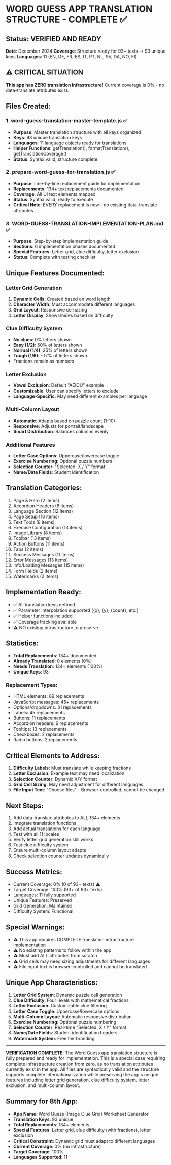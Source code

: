 # WORD GUESS APP TRANSLATION STRUCTURE - COMPLETE ✅

## Status: VERIFIED AND READY
**Date**: December 2024
**Coverage**: Structure ready for 93+ texts → 93 unique keys
**Languages**: 11 (EN, DE, FR, ES, IT, PT, NL, SV, DA, NO, FI)

## ⚠️ CRITICAL SITUATION
**This app has ZERO translation infrastructure!** Current coverage is 0% - no data-translate attributes exist.

## Files Created:

### 1. word-guess-translation-master-template.js ✅
- **Purpose**: Master translation structure with all keys organized
- **Keys**: 93 unique translation keys
- **Languages**: 11 language objects ready for translations
- **Helper Functions**: getTranslation(), formatTranslation(), getTranslationCoverage()
- **Status**: Syntax valid, structure complete

### 2. prepare-word-guess-for-translation.js ✅
- **Purpose**: Line-by-line replacement guide for implementation
- **Replacements**: 134+ text replacements documented
- **Coverage**: All UI text elements mapped
- **Status**: Syntax valid, ready to execute
- **Critical Note**: EVERY replacement is new - no existing data-translate attributes

### 3. WORD-GUESS-TRANSLATION-IMPLEMENTATION-PLAN.md ✅
- **Purpose**: Step-by-step implementation guide
- **Sections**: 6 implementation phases documented
- **Special Features**: Letter grid, clue difficulty, letter exclusion
- **Status**: Complete with testing checklist

## Unique Features Documented:

### Letter Grid Generation
1. **Dynamic Cells**: Created based on word length
2. **Character Width**: Must accommodate different languages
3. **Grid Layout**: Responsive cell sizing
4. **Letter Display**: Shows/hides based on difficulty

### Clue Difficulty System
- **No clues**: 0% letters shown
- **Easy (1/2)**: 50% of letters shown
- **Normal (1/4)**: 25% of letters shown
- **Tough (1/6)**: ~17% of letters shown
- Fractions remain as numbers

### Letter Exclusion
- **Vowel Exclusion**: Default "AEIOU" example
- **Customizable**: User can specify letters to exclude
- **Language-Specific**: May need different examples per language

### Multi-Column Layout
- **Automatic**: Adapts based on puzzle count (1-10)
- **Responsive**: Adjusts for portrait/landscape
- **Smart Distribution**: Balances columns evenly

### Additional Features
- **Letter Case Options**: Uppercase/lowercase toggle
- **Exercise Numbering**: Optional puzzle numbers
- **Selection Counter**: "Selected: X / Y" format
- **Name/Date Fields**: Student identification

## Translation Categories:
1. Page & Hero (2 items)
2. Accordion Headers (6 items)
3. Language Section (12 items)
4. Page Setup (16 items)
5. Text Tools (8 items)
6. Exercise Configuration (13 items)
7. Image Library (8 items)
8. Toolbar (13 items)
9. Action Buttons (11 items)
10. Tabs (2 items)
11. Success Messages (11 items)
12. Error Messages (13 items)
13. Info/Loading Messages (15 items)
14. Form Fields (2 items)
15. Watermarks (2 items)

## Implementation Ready:
- ✅ All translation keys defined
- ✅ Parameter interpolation supported ({x}, {y}, {count}, etc.)
- ✅ Helper functions included
- ✅ Coverage tracking available
- ⚠️ NO existing infrastructure to preserve

## Statistics:
- **Total Replacements**: 134+ documented
- **Already Translated**: 0 elements (0%)
- **Needs Translation**: 134+ elements (100%)
- **Unique Keys**: 93

### Replacement Types:
- HTML elements: 89 replacements
- JavaScript messages: 45+ replacements
- Options/dropdowns: 31 replacements
- Labels: 45 replacements
- Buttons: 11 replacements
- Accordion headers: 6 replacements
- Tooltips: 13 replacements
- Checkboxes: 2 replacements
- Radio buttons: 2 replacements

## Critical Elements to Address:
1. **Difficulty Labels**: Must translate while keeping fractions
2. **Letter Exclusion**: Example text may need localization
3. **Selection Counter**: Dynamic X/Y format
4. **Grid Cell Sizing**: May need adjustment for different languages
5. **File Input Text**: "Choose files" - Browser-controlled, cannot be changed

## Next Steps:
1. Add data-translate attributes to ALL 134+ elements
2. Integrate translation functions
3. Add actual translations for each language
4. Test with all 11 locales
5. Verify letter grid generation still works
6. Test clue difficulty system
7. Ensure multi-column layout adapts
8. Check selection counter updates dynamically

## Success Metrics:
- Current Coverage: 0% (0 of 93+ texts) ⚠️
- Target Coverage: 100% (93+ of 93+ texts)
- Languages: 11 fully supported
- Unique Features: Preserved
- Grid Generation: Maintained
- Difficulty System: Functional

## Special Warnings:
- ⚠️ This app requires COMPLETE translation infrastructure implementation
- ⚠️ No existing patterns to follow within the app
- ⚠️ Must add ALL attributes from scratch
- ⚠️ Grid cells may need sizing adjustments for different languages
- ⚠️ File input text is browser-controlled and cannot be translated

## Unique App Characteristics:
1. **Letter Grid System**: Dynamic puzzle cell generation
2. **Clue Difficulty**: Four levels with mathematical fractions
3. **Letter Exclusion**: Customizable clue filtering
4. **Letter Case Toggle**: Uppercase/lowercase options
5. **Multi-Column Layout**: Automatic responsive distribution
6. **Exercise Numbering**: Optional puzzle numbering
7. **Selection Counter**: Real-time "Selected: X / Y" format
8. **Name/Date Fields**: Student identification headers
9. **Watermark System**: Free tier branding

---

**VERIFICATION COMPLETE**: The Word Guess app translation structure is fully prepared and ready for implementation. This is a special case requiring complete infrastructure creation from zero, as no translation attributes currently exist in the app. All files are syntactically valid and the structure supports complete internationalization while preserving the app's unique features including letter grid generation, clue difficulty system, letter exclusion, and multi-column layout.

## Summary for 8th App:
- **App Name**: Word Guess (Image Clue Grid) Worksheet Generator
- **Translation Keys**: 93 unique
- **Total Replacements**: 134+ elements
- **Special Features**: Letter grid, clue difficulty (with fractions), letter exclusion
- **Critical Constraint**: Dynamic grid must adapt to different languages
- **Current Coverage**: 0% (no infrastructure)
- **Target Coverage**: 100%
- **Languages Supported**: 11